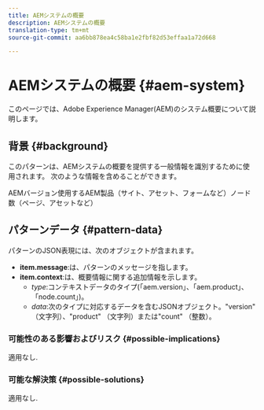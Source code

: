 ```yaml
---
title: AEMシステムの概要
description: AEMシステムの概要
translation-type: tm+mt
source-git-commit: aa6bb878ea4c58ba1e2fbf82d53effaa1a72d668

---
```



# AEMシステムの概要 {#aem-system}

このページでは、Adobe Experience Manager(AEM)のシステム概要について説明します。

## 背景 {#background}

このパターンは、AEMシステムの概要を提供する一般情報を識別するために使用されます。 次のような情報を含めることができます。

AEMバージョン使用するAEM製品（サイト、アセット、フォームなど）ノード数（ページ、アセットなど）

## パターンデータ {#pattern-data}

パターンのJSON表現には、次のオブジェクトが含まれます。

* **item.message**:は、パターンのメッセージを指します。
* **item.context**:は、概要情報に関する追加情報を示します。
   * *type*:コンテキストデータのタイプ(「aem.version」、「aem.product」、「node.count」)。
   * *data*:次のタイプに対応するデータを含むJSONオブジェクト。&quot;version&quot; （文字列）、&quot;product&quot; （文字列）または&quot;count&quot; （整数）。

### 可能性のある影響およびリスク {#possible-implications}

適用なし.

### 可能な解決策  {#possible-solutions}

適用なし.
